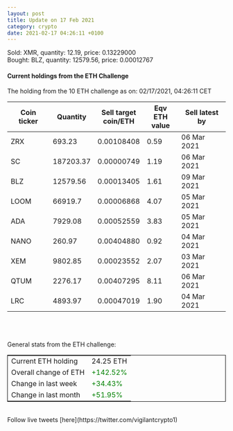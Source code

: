 ```yaml
---
layout: post
title: Update on 17 Feb 2021
category: crypto
date: 2021-02-17 04:26:11 +0100
---
```

<!-- Global site tag (gtag.js) - Google Analytics -->
<script async src="https://www.googletagmanager.com/gtag/js?id=UA-103831149-5"></script>
<script>
  window.dataLayer = window.dataLayer || [];
  function gtag(){dataLayer.push(arguments);}
  gtag('js', new Date());

  gtag('config', 'UA-103831149-5');
</script>
Sold: XMR, quantity:        12.19, price:   0.13229000<br>Bought: BLZ, quantity:     12579.56, price:   0.00012767<br>

#### Current holdings from the ETH Challenge

The holding from the 10 ETH challenge as on: 02/17/2021, 04:26:11 CET

|Coin ticker|Quantity|Sell target<br>coin/ETH|Eqv ETH<br>value|Sell latest by|
|-----------|--------|-----------|-----------|--------------|
ZRX|693.23|  0.00108408|0.59|06 Mar 2021|
SC|187203.37|  0.00000749|1.19|06 Mar 2021|
BLZ|12579.56|  0.00013405|1.61|09 Mar 2021|
LOOM|66919.7|  0.00006868|4.07|05 Mar 2021|
ADA|7929.08|  0.00052559|3.83|05 Mar 2021|
NANO|260.97|  0.00404880|0.92|04 Mar 2021|
XEM|9802.85|  0.00023552|2.07|03 Mar 2021|
QTUM|2276.17|  0.00407295|8.11|06 Mar 2021|
LRC|4893.97|  0.00047019|1.90|04 Mar 2021|

<br>
<br>
<br>
General stats from the ETH challenge:

<table style="border:1px solid black;margin-left:auto;margin-right:auto;">
	<tbody>
	<tr>
		<td>Current ETH holding</td>
		<td>     24.25 ETH</td>
	</tr>
	<tr>
		<td>Overall change of ETH</td>
		<td><font color="green">+142.52%</font></td>
	</tr>
	<tr>
		<td>Change in last week</td>
		<td><font color="green">+34.43%</font></td>
	</tr>
	<tr>
		<td>Change in last month</td>
		<td><font color="green">+51.95%</font></td>
	</tr>
	</tbody>
</table>

<br>
Follow live tweets [here](https://twitter.com/vigilantcrypto1)
<br>
<br>
